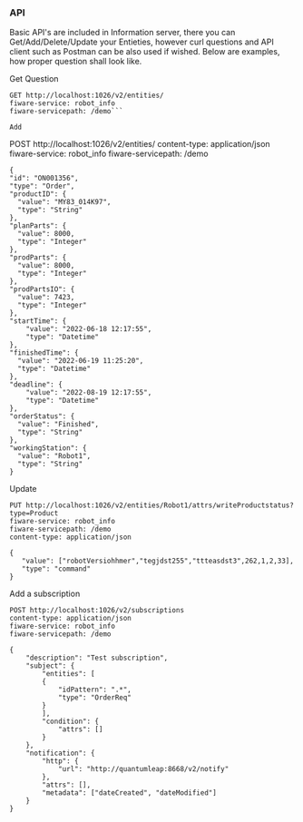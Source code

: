 
### API

Basic API's are included in Information server, there you can Get/Add/Delete/Update your Entieties, however curl questions and API client such as Postman can be also used if wished. Below are examples, how proper question shall look like.

Get Question

```
GET http://localhost:1026/v2/entities/
fiware-service: robot_info
fiware-servicepath: /demo```

Add
```
POST http://localhost:1026/v2/entities/
content-type: application/json
fiware-service: robot_info
fiware-servicepath: /demo

    {
    "id": "ON001356",
    "type": "Order",
    "productID": {
      "value": "MY83_014K97",
      "type": "String"
    },
    "planParts": {
      "value": 8000,
      "type": "Integer"
    },
    "prodParts": {
      "value": 8000,
      "type": "Integer"
    },
    "prodPartsIO": {
      "value": 7423,
      "type": "Integer"
    },
    "startTime": {
        "value": "2022-06-18 12:17:55",
        "type": "Datetime"
    },
    "finishedTime": {
      "value": "2022-06-19 11:25:20",
      "type": "Datetime"
    },
    "deadline": {
        "value": "2022-08-19 12:17:55",
        "type": "Datetime"
    },
    "orderStatus": {
      "value": "Finished",
      "type": "String"
    },
    "workingStation": {    
      "value": "Robot1",
      "type": "String"
    }
  
Update

```
PUT http://localhost:1026/v2/entities/Robot1/attrs/writeProductstatus?type=Product
fiware-service: robot_info 
fiware-servicepath: /demo
content-type: application/json

{
   "value": ["robotVersiohhmer","tegjdst255","ttteasdst3",262,1,2,33],
   "type": "command"
}
```


Add a subscription

```
POST http://localhost:1026/v2/subscriptions
content-type: application/json
fiware-service: robot_info
fiware-servicepath: /demo

{
    "description": "Test subscription",
    "subject": {
        "entities": [
        {
            "idPattern": ".*",
            "type": "OrderReq"
        }
        ],
        "condition": {
            "attrs": [] 
        }
    },
    "notification": {
        "http": {
            "url": "http://quantumleap:8668/v2/notify"
        },
        "attrs": [],
        "metadata": ["dateCreated", "dateModified"]
    }
}

```
